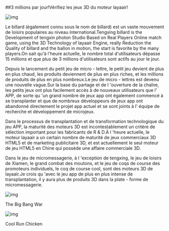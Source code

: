 ##3 millions par jour!Vérifiez les jeux 3D du moteur layaair!

![img](http://5b0988e595225.cdn.sohucs.com/images/20180518/5898aa4348e448c79f600cd404193bb3.png)



Le billard (également connu sous le nom de billard) est un vaste mouvement de loisirs populaires au niveau international.Tengxing billard is the Development of tengxin photon Studio Based on Real Players Online match game, using the 3D Technology of layaair Engine, really Reduction the Quality of billard and the ballon in motion, the start is favorite by the many players.On sait qu'à l'heure actuelle, le nombre total d'utilisateurs dépasse 15 millions et que plus de 3 millions d'utilisateurs sont actifs au jour le jour.

Depuis le lancement du petit jeu de micro - lettre, le petit jeu devient de plus en plus chaud, les produits deviennent de plus en plus riches, et les millions de produits de plus en plus nombreux.Le jeu de micro - lettres est devenu une nouvelle vague.Sur la base du partage et de l 'ouverture de la chaîne, les petits jeux ont plus facilement accès à de nouveaux utilisateurs que l' APP, de sorte qu 'un grand nombre de jeux app ont également commencé à se transplanter et que de nombreux développeurs de jeux app ont abandonné directement le projet app actuel et se sont joints à l' équipe de recherche et développement de microjeux.

Dans le processus de transplantation et de transformation technologique du jeu APP, la maturité des moteurs 3D est incontestablement un critère de sélection important pour les fabricants de R & D.À l 'heure actuelle, le moteur layaair a un certain nombre de maturité de jeux commerciaux 3D HTML5 et de marketing publicitaire 3D, et est actuellement le seul moteur de jeu HTML5 en Chine qui possède une affaire commerciale 3D.

Dans le jeu de micromessagerie, à l 'exception de tengxing, le jeu de loisirs de Xiamen, le grand combat des moutons, et le jeu de coqs de course des promoteurs individuels, le coq de course cool, sont des moteurs 3D de layaair.Je crois qu 'avec le jeu app de plus en plus intense de transplantation, il y aura plus de produits 3D dans la plate - forme de micromessagerie.

![img](http://5b0988e595225.cdn.sohucs.com/images/20180518/e4707e1d34b540408712f28a7c759555.jpeg)

The Big Bang War

![img](http://5b0988e595225.cdn.sohucs.com/images/20180518/9a196fc152ec4f5ebbf6d41ec615bb33.jpeg)

Cool Run Chicken